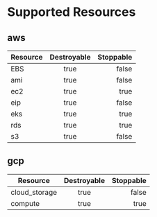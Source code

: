 
# Supported Resources
## aws
| Resource | Destroyable| Stoppable|
| ---------|:----------:| --------:|
| EBS      | true | false |
| ami      | true | false |
| ec2      | true | true |
| eip      | true | false |
| eks      | true | true |
| rds      | true | true |
| s3      | true | false |
## gcp
| Resource | Destroyable| Stoppable|
| ---------|:----------:| --------:|
| cloud_storage      | true | false |
| compute      | true | true |

